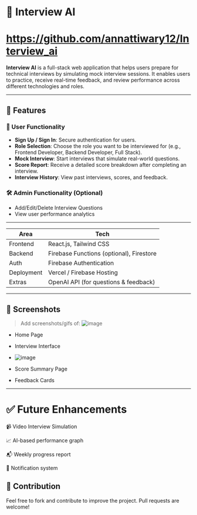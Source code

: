 # 🎯 Interview AI
# https://github.com/annattiwary12/Interview_ai

**Interview AI** is a full-stack web application that helps users prepare for technical interviews by simulating mock interview sessions. It enables users to practice, receive real-time feedback, and review performance across different technologies and roles.

---

## 🚀 Features

### 👤 User Functionality
- **Sign Up / Sign In**: Secure authentication for users.
- **Role Selection**: Choose the role you want to be interviewed for (e.g., Frontend Developer, Backend Developer, Full Stack).
- **Mock Interview**: Start interviews that simulate real-world questions.
- **Score Report**: Receive a detailed score breakdown after completing an interview.
- **Interview History**: View past interviews, scores, and feedback.

### 🛠 Admin Functionality (Optional)
- Add/Edit/Delete Interview Questions
- View user performance analytics

---

| Area       | Tech                                     |
| ---------- | ---------------------------------------- |
| Frontend   | React.js, Tailwind CSS                   |
| Backend    | Firebase Functions (optional), Firestore |
| Auth       | Firebase Authentication                  |
| Deployment | Vercel / Firebase Hosting                |
| Extras     | OpenAI API (for questions & feedback)    |




---

## 📸 Screenshots

> Add screenshots/gifs of:
> ![image](https://github.com/user-attachments/assets/22616e57-ebc2-4462-8522-bfa00248bdd4)

- Home Page
- Interview Interface
- ![image](https://github.com/user-attachments/assets/60a1326e-0cab-43a1-a7ae-d9556b3d9f8c)

- Score Summary Page
- Feedback Cards

---
# ✅ Future Enhancements
📹 Video Interview Simulation

📈 AI-based performance graph

📬 Weekly progress report

🔔 Notification system

## 🙌 Contribution
Feel free to fork and contribute to improve the project. Pull requests are welcome!



